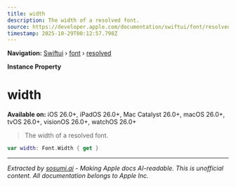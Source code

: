 ```yaml
---
title: width
description: The width of a resolved font.
source: https://developer.apple.com/documentation/swiftui/font/resolved/width
timestamp: 2025-10-29T00:12:57.798Z
---
```


**Navigation:** [Swiftui](/documentation/swiftui) › [font](/documentation/swiftui/font) › [resolved](/documentation/swiftui/font/resolved)

**Instance Property**

# width

**Available on:** iOS 26.0+, iPadOS 26.0+, Mac Catalyst 26.0+, macOS 26.0+, tvOS 26.0+, visionOS 26.0+, watchOS 26.0+

> The width of a resolved font.

```swift
var width: Font.Width { get }
```

---

*Extracted by [sosumi.ai](https://sosumi.ai) - Making Apple docs AI-readable.*
*This is unofficial content. All documentation belongs to Apple Inc.*

